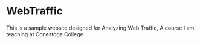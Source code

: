 # WebTraffic
This is a sample website designed for Analyzing Web Traffic, A course I am teaching at Conestoga College
